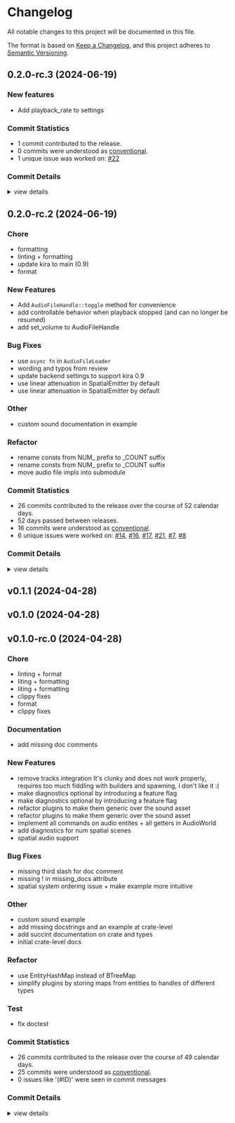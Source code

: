 # Changelog

All notable changes to this project will be documented in this file.

The format is based on [Keep a Changelog](https://keepachangelog.com/en/1.0.0/),
and this project adheres to [Semantic Versioning](https://semver.org/spec/v2.0.0.html).

## 0.2.0-rc.3 (2024-06-19)

### New features

- Add playback_rate to settings

### Commit Statistics

<csr-read-only-do-not-edit/>

 - 1 commit contributed to the release.
 - 0 commits were understood as [conventional](https://www.conventionalcommits.org).
 - 1 unique issue was worked on: [#22](https://github.com/SolarLiner/bevy-kira-components/issues/22)

### Commit Details

<csr-read-only-do-not-edit/>

<details><summary>view details</summary>

 * **[#22](https://github.com/SolarLiner/bevy-kira-components/issues/22)**
    - Add playback_rate to settings ([`a9bbbd1`](https://github.com/SolarLiner/bevy-kira-components/commit/a9bbbd197a46eb93bac183fd885fa10f9b371825))
</details>

## 0.2.0-rc.2 (2024-06-19)

<csr-id-fd0f1abb37698fb9f5bba94370378fa3083c17c2/>
<csr-id-54d0eeaf839e7215afb0d1f579440551c48e2a62/>
<csr-id-743a7622a259ade966331f125b3bace501f808da/>
<csr-id-359093ac9e1e6e2f0151cfb99613bb6eadacbabd/>
<csr-id-8f3087cf9a1094cc13c472c82ec7c77fda191cbc/>
<csr-id-d7579f2ab70e609c111bd4ffd6d3bba91f47b064/>
<csr-id-5a0e9278eae2a1c7c76f81647d494267afafc51f/>
<csr-id-2f45da39069e15f1a790572b085c346027b966c6/>

### Chore

 - <csr-id-fd0f1abb37698fb9f5bba94370378fa3083c17c2/> formatting
 - <csr-id-54d0eeaf839e7215afb0d1f579440551c48e2a62/> linting + formatting
 - <csr-id-743a7622a259ade966331f125b3bace501f808da/> update kira to main (0.9)
 - <csr-id-359093ac9e1e6e2f0151cfb99613bb6eadacbabd/> format

### New Features

 - <csr-id-bd71d8ea1d6719e9adda6c9a2ff0c32650a556c8/> Add `AudioFileHandle::toggle` method for convenience
 - <csr-id-3e52e51077f53f6f47e6ccced4e2882cc3218b3b/> add controllable behavior when playback stopped (and can no longer be resumed)
 - <csr-id-c4357184aa9cf17a32da0d103690d5379bae3c2c/> add set_volume to AudioFileHandle

### Bug Fixes

 - <csr-id-66ebc2312d6420b6941070c5e9a4ebae838ff794/> use `async fn` in `AudioFileLoader`
 - <csr-id-6bb722bb3a62e483efdca6b6bac9f0288fa6827c/> wording and typos from review
 - <csr-id-1718ec4dd076368b63e118edb9e6ec06fb41e607/> update backend settings to support kira 0.9
 - <csr-id-ad090adabafcc33d7e2bb5eeaa044adcca4e3b04/> use linear attenuation in SpatialEmitter by default
 - <csr-id-ee89f202ab401f12053945723aa528875f123025/> use linear attenuation in SpatialEmitter by default

### Other

 - <csr-id-8f3087cf9a1094cc13c472c82ec7c77fda191cbc/> custom sound documentation in example

### Refactor

 - <csr-id-d7579f2ab70e609c111bd4ffd6d3bba91f47b064/> rename consts from NUM_ prefix to _COUNT suffix
 - <csr-id-5a0e9278eae2a1c7c76f81647d494267afafc51f/> rename consts from NUM_ prefix to _COUNT suffix
 - <csr-id-2f45da39069e15f1a790572b085c346027b966c6/> move audio file impls into submodule

### Commit Statistics

<csr-read-only-do-not-edit/>

 - 26 commits contributed to the release over the course of 52 calendar days.
 - 52 days passed between releases.
 - 16 commits were understood as [conventional](https://www.conventionalcommits.org).
 - 6 unique issues were worked on: [#14](https://github.com/SolarLiner/bevy-kira-components/issues/14), [#16](https://github.com/SolarLiner/bevy-kira-components/issues/16), [#17](https://github.com/SolarLiner/bevy-kira-components/issues/17), [#21](https://github.com/SolarLiner/bevy-kira-components/issues/21), [#7](https://github.com/SolarLiner/bevy-kira-components/issues/7), [#8](https://github.com/SolarLiner/bevy-kira-components/issues/8)

### Commit Details

<csr-read-only-do-not-edit/>

<details><summary>view details</summary>

 * **[#14](https://github.com/SolarLiner/bevy-kira-components/issues/14)**
    - Add `AudioFileHandle::toggle` convenience method ([`1932421`](https://github.com/SolarLiner/bevy-kira-components/commit/19324217be7cfd74696b12ef8860eaa7f5d2c0c2))
 * **[#16](https://github.com/SolarLiner/bevy-kira-components/issues/16)**
    - Remove `Result<(), E>` from the API ([`93e56f1`](https://github.com/SolarLiner/bevy-kira-components/commit/93e56f18f1ca7b8db54416882d2a674ecad0a8f0))
 * **[#17](https://github.com/SolarLiner/bevy-kira-components/issues/17)**
    - Recreate `audio` and `decodable/custom_sound` examples from `bevy_audio` ([`81b696a`](https://github.com/SolarLiner/bevy-kira-components/commit/81b696a334c33a56f78bcb63c8de7d62fd67e931))
 * **[#21](https://github.com/SolarLiner/bevy-kira-components/issues/21)**
    - Update to Bevy 0.14.0-rc.2 ([`32068fe`](https://github.com/SolarLiner/bevy-kira-components/commit/32068fe39348b4b2f3e011c3a69e3e6573a5f480))
 * **[#7](https://github.com/SolarLiner/bevy-kira-components/issues/7)**
    - Rename consts from NUM_ prefix to _COUNT suffix ([`d7579f2`](https://github.com/SolarLiner/bevy-kira-components/commit/d7579f2ab70e609c111bd4ffd6d3bba91f47b064))
 * **[#8](https://github.com/SolarLiner/bevy-kira-components/issues/8)**
    - Use linear attenuation in SpatialEmitter by default ([`ad090ad`](https://github.com/SolarLiner/bevy-kira-components/commit/ad090adabafcc33d7e2bb5eeaa044adcca4e3b04))
 * **Uncategorized**
    - Add playback_rate to settings ([`4ea4855`](https://github.com/SolarLiner/bevy-kira-components/commit/4ea4855f0cc13353bb605bddeb9fd4e574941274))
    - Use `async fn` in `AudioFileLoader` ([`66ebc23`](https://github.com/SolarLiner/bevy-kira-components/commit/66ebc2312d6420b6941070c5e9a4ebae838ff794))
    - Formatting ([`fd0f1ab`](https://github.com/SolarLiner/bevy-kira-components/commit/fd0f1abb37698fb9f5bba94370378fa3083c17c2))
    - Custom sound documentation in example ([`8f3087c`](https://github.com/SolarLiner/bevy-kira-components/commit/8f3087cf9a1094cc13c472c82ec7c77fda191cbc))
    - Wording and typos from review ([`6bb722b`](https://github.com/SolarLiner/bevy-kira-components/commit/6bb722bb3a62e483efdca6b6bac9f0288fa6827c))
    - Linting + formatting ([`54d0eea`](https://github.com/SolarLiner/bevy-kira-components/commit/54d0eeaf839e7215afb0d1f579440551c48e2a62))
    - Update backend settings to support kira 0.9 ([`1718ec4`](https://github.com/SolarLiner/bevy-kira-components/commit/1718ec4dd076368b63e118edb9e6ec06fb41e607))
    - Update kira to main (0.9) ([`743a762`](https://github.com/SolarLiner/bevy-kira-components/commit/743a7622a259ade966331f125b3bace501f808da))
    - Format ([`359093a`](https://github.com/SolarLiner/bevy-kira-components/commit/359093ac9e1e6e2f0151cfb99613bb6eadacbabd))
    - Add `AudioFileHandle::toggle` method for convenience ([`bd71d8e`](https://github.com/SolarLiner/bevy-kira-components/commit/bd71d8ea1d6719e9adda6c9a2ff0c32650a556c8))
    - Update src/spatial.rs ([`00be819`](https://github.com/SolarLiner/bevy-kira-components/commit/00be819acdf29dd7eae05063ab6c7c1bd3ce2403))
    - Use linear attenuation in SpatialEmitter by default ([`ee89f20`](https://github.com/SolarLiner/bevy-kira-components/commit/ee89f202ab401f12053945723aa528875f123025))
    - Rename consts from NUM_ prefix to _COUNT suffix ([`5a0e927`](https://github.com/SolarLiner/bevy-kira-components/commit/5a0e9278eae2a1c7c76f81647d494267afafc51f))
    - Merge pull request #9 from GitGhillie/audio-control-example ([`184780c`](https://github.com/SolarLiner/bevy-kira-components/commit/184780c7e986eb727f1ef3cac0c2e26f11bce535))
    - No_run on doc example ([`de68f8b`](https://github.com/SolarLiner/bevy-kira-components/commit/de68f8b173439eeb3837f314995c8d37ac4a207c))
    - :chore: formatting ([`f028768`](https://github.com/SolarLiner/bevy-kira-components/commit/f028768bb668735b3b183c5572241ceaf588f45f))
    - Add controllable behavior when playback stopped (and can no longer be resumed) ([`3e52e51`](https://github.com/SolarLiner/bevy-kira-components/commit/3e52e51077f53f6f47e6ccced4e2882cc3218b3b))
    - Move audio file impls into submodule ([`2f45da3`](https://github.com/SolarLiner/bevy-kira-components/commit/2f45da39069e15f1a790572b085c346027b966c6))
    - Add set_volume to AudioFileHandle ([`c435718`](https://github.com/SolarLiner/bevy-kira-components/commit/c4357184aa9cf17a32da0d103690d5379bae3c2c))
    - Merge pull request #3 from SolarLiner/release/0.1.1 ([`c67b5e8`](https://github.com/SolarLiner/bevy-kira-components/commit/c67b5e8866ffc47d3f4dcff841383d050d83a04f))
</details>

## v0.1.1 (2024-04-28)

## v0.1.0 (2024-04-28)

## v0.1.0-rc.0 (2024-04-28)

<csr-id-b6e64ddea63a51254ed4f02d2b6127b8b1035bfe/>
<csr-id-64a30935c5875f213d76ab70e1357f0352602d5b/>
<csr-id-70fbdded7a3e66031425c69bccc5adf71d700db4/>
<csr-id-6f91bc8af5a099917ec45b4614aa3fbfd8260ac0/>
<csr-id-ad7dbf94352b4537fcf3a62fc0448edc0bd10770/>
<csr-id-a2f3a979cda9c171782f877bc2681beb6bb12c57/>
<csr-id-415970c56598b36e0c5701578b4308fe3ccac4d9/>
<csr-id-bdf1bce6bd58280199e795d818b701a07b537e08/>
<csr-id-74924f76ff38c9cef5960a5800d7db0a59ceeaf0/>
<csr-id-e65b6e853bd31aac94a089bd8276d8b2fdc2b509/>
<csr-id-e4777a76c8442eb6fb3b935585ac8bd34f1543f0/>
<csr-id-953647b94863fd01436a13a46ed18f39a54e02ba/>
<csr-id-8b818f1de215c53e8ba5f79147608e529a2ee163/>

### Chore

 - <csr-id-b6e64ddea63a51254ed4f02d2b6127b8b1035bfe/> linting + format
 - <csr-id-64a30935c5875f213d76ab70e1357f0352602d5b/> liting + formatting
 - <csr-id-70fbdded7a3e66031425c69bccc5adf71d700db4/> liting + formatting
 - <csr-id-6f91bc8af5a099917ec45b4614aa3fbfd8260ac0/> clippy fixes
 - <csr-id-ad7dbf94352b4537fcf3a62fc0448edc0bd10770/> format
 - <csr-id-a2f3a979cda9c171782f877bc2681beb6bb12c57/> clippy fixes

### Documentation

 - <csr-id-a0a530c39929b8e3efcf8303911eb71c42e47589/> add missing doc comments

### New Features

 - <csr-id-3864d282a56dbe41ccc932bfd48dae479c2464e8/> remove tracks integration
   It's clunky and does not work properly, requires too much fiddling with builders and spawning, I don't like it :(
 - <csr-id-7ccaed59e698c0d7573d39e217f1dac4d1b1f52a/> make diagnostics optional by introducing a feature flag
 - <csr-id-40a9cf8e41eb79d58a162a6b017df4c6212313fa/> make diagnostics optional by introducing a feature flag
 - <csr-id-448694d5d446c852f4eaa688cc36cd78ba925b2b/> refactor plugins to make them generic over the sound asset
 - <csr-id-d54b649295617dbd625f22d978d6644d77b6b5da/> refactor plugins to make them generic over the sound asset
 - <csr-id-9cf11ce23b54ece421e8b9c699861f193da69085/> implement all commands on audio entites + all getters in AudioWorld
 - <csr-id-f2cddf07e947ed3551e6d304bf498b9a46520379/> add diagnostics for num spatial scenes
 - <csr-id-710c788e2d84673dc8886f931987b1c0094a9df6/> spatial audio support

### Bug Fixes

 - <csr-id-aba6fc83005e6ae5b384dd89740ab57bc0cb3b55/> missing third slash for doc comment
 - <csr-id-a8e2b69e33dee886e9262302abaa127c2dcc2b2b/> missing ! in missing_docs attribute
 - <csr-id-1b361488f66b5b5c1ecc52133298c8018547dd13/> spatial system ordering issue + make example more intuitive

### Other

 - <csr-id-415970c56598b36e0c5701578b4308fe3ccac4d9/> custom sound example
 - <csr-id-bdf1bce6bd58280199e795d818b701a07b537e08/> add missing docstrings and an example at crate-level
 - <csr-id-74924f76ff38c9cef5960a5800d7db0a59ceeaf0/> add succint documentation on crate and types
 - <csr-id-e65b6e853bd31aac94a089bd8276d8b2fdc2b509/> initial crate-level docs

### Refactor

 - <csr-id-e4777a76c8442eb6fb3b935585ac8bd34f1543f0/> use EntityHashMap instead of BTreeMap
 - <csr-id-953647b94863fd01436a13a46ed18f39a54e02ba/> simplify plugins by storing maps from entities to handles of different types

### Test

 - <csr-id-8b818f1de215c53e8ba5f79147608e529a2ee163/> fix doctest

### Commit Statistics

<csr-read-only-do-not-edit/>

 - 26 commits contributed to the release over the course of 49 calendar days.
 - 25 commits were understood as [conventional](https://www.conventionalcommits.org).
 - 0 issues like '(#ID)' were seen in commit messages

### Commit Details

<csr-read-only-do-not-edit/>

<details><summary>view details</summary>

 * **Uncategorized**
    - Missing third slash for doc comment ([`aba6fc8`](https://github.com/SolarLiner/bevy-kira-components/commit/aba6fc83005e6ae5b384dd89740ab57bc0cb3b55))
    - Remove tracks integration ([`3864d28`](https://github.com/SolarLiner/bevy-kira-components/commit/3864d282a56dbe41ccc932bfd48dae479c2464e8))
    - Add missing doc comments ([`a0a530c`](https://github.com/SolarLiner/bevy-kira-components/commit/a0a530c39929b8e3efcf8303911eb71c42e47589))
    - Missing ! in missing_docs attribute ([`a8e2b69`](https://github.com/SolarLiner/bevy-kira-components/commit/a8e2b69e33dee886e9262302abaa127c2dcc2b2b))
    - Make diagnostics optional by introducing a feature flag ([`7ccaed5`](https://github.com/SolarLiner/bevy-kira-components/commit/7ccaed59e698c0d7573d39e217f1dac4d1b1f52a))
    - Make diagnostics optional by introducing a feature flag ([`40a9cf8`](https://github.com/SolarLiner/bevy-kira-components/commit/40a9cf8e41eb79d58a162a6b017df4c6212313fa))
    - Custom sound example ([`415970c`](https://github.com/SolarLiner/bevy-kira-components/commit/415970c56598b36e0c5701578b4308fe3ccac4d9))
    - Fix doctest ([`8b818f1`](https://github.com/SolarLiner/bevy-kira-components/commit/8b818f1de215c53e8ba5f79147608e529a2ee163))
    - Linting + format ([`b6e64dd`](https://github.com/SolarLiner/bevy-kira-components/commit/b6e64ddea63a51254ed4f02d2b6127b8b1035bfe))
    - Add missing docstrings and an example at crate-level ([`bdf1bce`](https://github.com/SolarLiner/bevy-kira-components/commit/bdf1bce6bd58280199e795d818b701a07b537e08))
    - Refactor plugins to make them generic over the sound asset ([`448694d`](https://github.com/SolarLiner/bevy-kira-components/commit/448694d5d446c852f4eaa688cc36cd78ba925b2b))
    - Refactor plugins to make them generic over the sound asset ([`d54b649`](https://github.com/SolarLiner/bevy-kira-components/commit/d54b649295617dbd625f22d978d6644d77b6b5da))
    - Liting + formatting ([`64a3093`](https://github.com/SolarLiner/bevy-kira-components/commit/64a30935c5875f213d76ab70e1357f0352602d5b))
    - Add succint documentation on crate and types ([`74924f7`](https://github.com/SolarLiner/bevy-kira-components/commit/74924f76ff38c9cef5960a5800d7db0a59ceeaf0))
    - Implement all commands on audio entites + all getters in AudioWorld ([`9cf11ce`](https://github.com/SolarLiner/bevy-kira-components/commit/9cf11ce23b54ece421e8b9c699861f193da69085))
    - Initial crate-level docs ([`e65b6e8`](https://github.com/SolarLiner/bevy-kira-components/commit/e65b6e853bd31aac94a089bd8276d8b2fdc2b509))
    - Liting + formatting ([`70fbdde`](https://github.com/SolarLiner/bevy-kira-components/commit/70fbdded7a3e66031425c69bccc5adf71d700db4))
    - Use EntityHashMap instead of BTreeMap ([`e4777a7`](https://github.com/SolarLiner/bevy-kira-components/commit/e4777a76c8442eb6fb3b935585ac8bd34f1543f0))
    - Spatial system ordering issue + make example more intuitive ([`1b36148`](https://github.com/SolarLiner/bevy-kira-components/commit/1b361488f66b5b5c1ecc52133298c8018547dd13))
    - Clippy fixes ([`6f91bc8`](https://github.com/SolarLiner/bevy-kira-components/commit/6f91bc8af5a099917ec45b4614aa3fbfd8260ac0))
    - Format ([`ad7dbf9`](https://github.com/SolarLiner/bevy-kira-components/commit/ad7dbf94352b4537fcf3a62fc0448edc0bd10770))
    - Add diagnostics for num spatial scenes ([`f2cddf0`](https://github.com/SolarLiner/bevy-kira-components/commit/f2cddf07e947ed3551e6d304bf498b9a46520379))
    - Simplify plugins by storing maps from entities to handles of different types ([`953647b`](https://github.com/SolarLiner/bevy-kira-components/commit/953647b94863fd01436a13a46ed18f39a54e02ba))
    - Clippy fixes ([`a2f3a97`](https://github.com/SolarLiner/bevy-kira-components/commit/a2f3a979cda9c171782f877bc2681beb6bb12c57))
    - Spatial audio support ([`710c788`](https://github.com/SolarLiner/bevy-kira-components/commit/710c788e2d84673dc8886f931987b1c0094a9df6))
    - Initial commit with components for audio source and tracks ([`6a8d3f1`](https://github.com/SolarLiner/bevy-kira-components/commit/6a8d3f13425b4f334659727788387d9fbcc1955b))
</details>

